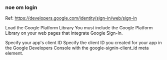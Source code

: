 
### noe om login
Ref: https://developers.google.com/identity/sign-in/web/sign-in

Load the Google Platform Library
You must include the Google Platform Library on your web pages that integrate Google Sign-In.
<script src="https://apis.google.com/js/platform.js" async defer></script>

Specify your app's client ID
Specify the client ID you created for your app in the Google Developers Console with the google-signin-client_id meta element.
<meta name="google-signin-client_id" content="YOUR_CLIENT_ID.apps.googleusercontent.com">

